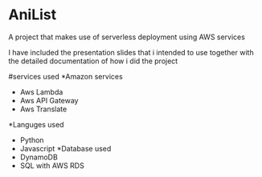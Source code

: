 # AniList
A project that makes use of serverless deployment using AWS services

I have included the presentation slides that i intended to use together with the detailed documentation of how i did the project


#services used
*Amazon services
 - Aws Lambda
 - Aws API Gateway
 - Aws Translate

*Languges used
 - Python
 - Javascript
*Database used
 - DynamoDB
 - SQL with AWS RDS
